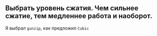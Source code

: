 ## Выбрать  уровень  сжатия.  Чем  сильнее  сжатие,  тем  медленнее  работа  и наоборот. 

Я выбрал `gunzip`, как предложил `Cubic`
